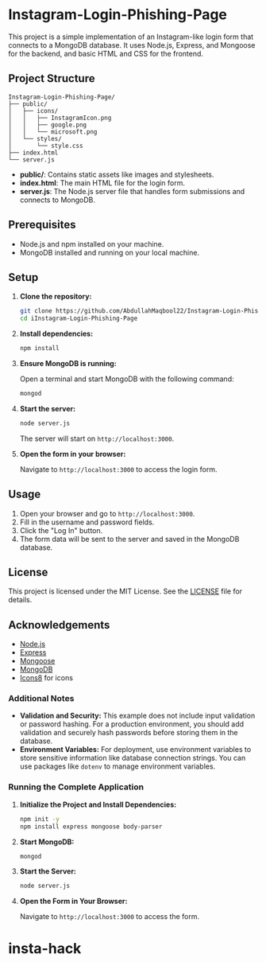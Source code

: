 # Instagram-Login-Phishing-Page
This project is a simple implementation of an Instagram-like login form that connects to a MongoDB database. It uses Node.js, Express, and Mongoose for the backend, and basic HTML and CSS for the frontend.

## Project Structure

```
Instagram-Login-Phishing-Page/
├── public/
│   ├── icons/
│   │   ├── InstagramIcon.png
│   │   ├── google.png
│   │   └── microsoft.png
│   └── styles/
│       └── style.css
├── index.html
└── server.js
```

- **public/**: Contains static assets like images and stylesheets.
- **index.html**: The main HTML file for the login form.
- **server.js**: The Node.js server file that handles form submissions and connects to MongoDB.

## Prerequisites

- Node.js and npm installed on your machine.
- MongoDB installed and running on your local machine.

## Setup

1. **Clone the repository:**

    ```sh
    git clone https://github.com/AbdullahMaqbool22/Instagram-Login-Phishing-Page.git
    cd iInstagram-Login-Phishing-Page
    ```

2. **Install dependencies:**

    ```sh
    npm install
    ```

3. **Ensure MongoDB is running:**

    Open a terminal and start MongoDB with the following command:

    ```sh
    mongod
    ```

4. **Start the server:**

    ```sh
    node server.js
    ```

    The server will start on `http://localhost:3000`.

5. **Open the form in your browser:**

    Navigate to `http://localhost:3000` to access the login form.

## Usage

1. Open your browser and go to `http://localhost:3000`.
2. Fill in the username and password fields.
3. Click the "Log In" button.
4. The form data will be sent to the server and saved in the MongoDB database.

## License

This project is licensed under the MIT License. See the [LICENSE](LICENSE) file for details.

## Acknowledgements

- [Node.js](https://nodejs.org/)
- [Express](https://expressjs.com/)
- [Mongoose](https://mongoosejs.com/)
- [MongoDB](https://www.mongodb.com/)
- [Icons8](https://icons8.com/) for icons

### Additional Notes

- **Validation and Security:** This example does not include input validation or password hashing. For a production environment, you should add validation and securely hash passwords before storing them in the database.
- **Environment Variables:** For deployment, use environment variables to store sensitive information like database connection strings. You can use packages like `dotenv` to manage environment variables.

### Running the Complete Application

1. **Initialize the Project and Install Dependencies:**

    ```sh
    npm init -y
    npm install express mongoose body-parser
    ```

2. **Start MongoDB:**

    ```sh
    mongod
    ```

3. **Start the Server:**

    ```sh
    node server.js
    ```

4. **Open the Form in Your Browser:**

    Navigate to `http://localhost:3000` to access the form.
# insta-hack
